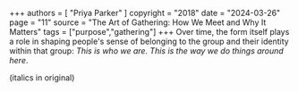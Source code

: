 +++
authors = [
  "Priya Parker"
]
copyright = "2018"
date = "2024-03-26"
page = "11"
source = "The Art of Gathering: How We Meet and Why It Matters"
tags = ["purpose","gathering"]
+++
Over time, the form itself plays a role in shaping people's sense of belonging to the group and their identity within that group: _This is who we are. This is the way we do things around here_.

(italics in original)
